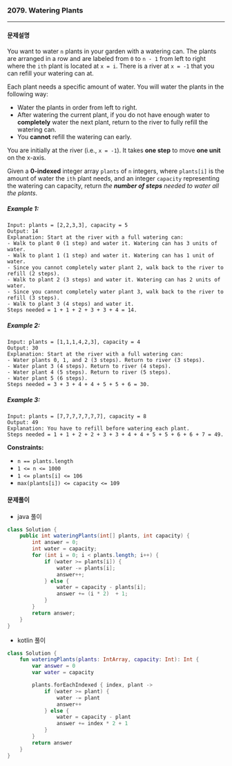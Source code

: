 ### 2079. Watering Plants

---

#### 문제설명

You want to water `n` plants in your garden with a watering can. The plants are arranged in a row and are labeled from `0` to `n - 1` from left to right where the `ith` plant is located at `x = i`. There is a river at `x = -1` that you can refill your watering can at.

Each plant needs a specific amount of water. You will water the plants in the following way:

- Water the plants in order from left to right.
- After watering the current plant, if you do not have enough water to **completely** water the next plant, return to the river to fully refill the watering can.
- You **cannot** refill the watering can early.

You are initially at the river (i.e., `x = -1`). It takes **one step** to move **one unit** on the x-axis.

Given a **0-indexed** integer array `plants` of `n` integers, where `plants[i]` is the amount of water the `ith` plant needs, and an integer `capacity` representing the watering can capacity, return *the **number of steps** needed to water all the plants*.

##### Example 1:

```
Input: plants = [2,2,3,3], capacity = 5
Output: 14
Explanation: Start at the river with a full watering can:
- Walk to plant 0 (1 step) and water it. Watering can has 3 units of water.
- Walk to plant 1 (1 step) and water it. Watering can has 1 unit of water.
- Since you cannot completely water plant 2, walk back to the river to refill (2 steps).
- Walk to plant 2 (3 steps) and water it. Watering can has 2 units of water.
- Since you cannot completely water plant 3, walk back to the river to refill (3 steps).
- Walk to plant 3 (4 steps) and water it.
Steps needed = 1 + 1 + 2 + 3 + 3 + 4 = 14.
```

##### Example 2:

```
Input: plants = [1,1,1,4,2,3], capacity = 4
Output: 30
Explanation: Start at the river with a full watering can:
- Water plants 0, 1, and 2 (3 steps). Return to river (3 steps).
- Water plant 3 (4 steps). Return to river (4 steps).
- Water plant 4 (5 steps). Return to river (5 steps).
- Water plant 5 (6 steps).
Steps needed = 3 + 3 + 4 + 4 + 5 + 5 + 6 = 30.
```

##### Example 3:

```
Input: plants = [7,7,7,7,7,7,7], capacity = 8
Output: 49
Explanation: You have to refill before watering each plant.
Steps needed = 1 + 1 + 2 + 2 + 3 + 3 + 4 + 4 + 5 + 5 + 6 + 6 + 7 = 49.
```

**Constraints:**

- `n == plants.length`
- `1 <= n <= 1000`
- `1 <= plants[i] <= 106`
- `max(plants[i]) <= capacity <= 109`

#### 문제풀이

- java 풀이

```java
class Solution {
    public int wateringPlants(int[] plants, int capacity) {
        int answer = 0;
        int water = capacity;
        for (int i = 0; i < plants.length; i++) {
            if (water >= plants[i]) {
                water -= plants[i];
                answer++;
            } else {
                water = capacity - plants[i];
                answer += (i * 2)  + 1;
            }
        }
        return answer;
    }
}
```
- kotlin 풀이

```kotlin
class Solution {
    fun wateringPlants(plants: IntArray, capacity: Int): Int {
        var answer = 0
        var water = capacity

        plants.forEachIndexed { index, plant ->
            if (water >= plant) {
                water -= plant
                answer++
            } else {
                water = capacity - plant
                answer += index * 2 + 1
            }
        }
        return answer
    }
}
```

